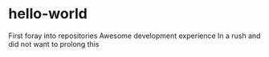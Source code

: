 # hello-world
First foray into repositories
Awesome development experience 
In a rush and did not want to prolong this
